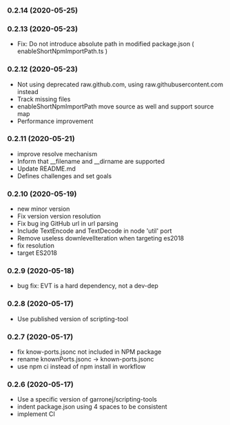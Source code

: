 ### **0.2.14** (2020-05-25)  
  
  
  
### **0.2.13** (2020-05-23)  
  
- Fix: Do not introduce absolute path in modified package.json ( enableShortNpmImportPath.ts )    
  
### **0.2.12** (2020-05-23)  
  
- Not using deprecated raw.github.com, using raw.githubusercontent.com instead  
- Track missing files  
- enableShortNpmImportPath move source as well and support source map  
- Performance improvement    
  
### **0.2.11** (2020-05-21)  
  
- improve resolve mechanism  
- Inform that __filename and __dirname are supported  
- Update README.md  
- Defines challenges and set goals    
  
### **0.2.10** (2020-05-19)  
  
- new minor version  
- Fix version version resolution  
- Fix bug ing GitHub url in url parsing  
- Include TextEncode and TextDecode in node 'util' port  
- Remove useless downlevelIteration when targeting es2018  
- fix resolution  
- target ES2018  
  
### **0.2.9** (2020-05-18)  
  
- bug fix: EVT is a hard dependency, not a dev-dep    
  
### **0.2.8** (2020-05-17)  
  
- Use published version of scripting-tool    
  
### **0.2.7** (2020-05-17)  
  
- fix know-ports.jsonc not included in NPM package  
- rename knownPorts.jsonc -> known-ports.jsonc  
- use npm ci instead of npm install in workflow  
  
### **0.2.6** (2020-05-17)  
  
- Use a specific version of garronej/scripting-tools  
- indent package.json using 4 spaces to be consistent  
- implement CI
  
